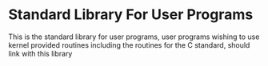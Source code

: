 # Standard Library For User Programs

This is the standard library for user programs, user programs wishing to use kernel provided routines
including the routines for the C standard, should link with this library